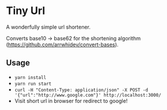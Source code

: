 # Tiny Url

A wonderfully simple url shortener.

Converts base10 -> base62 for the shortening algorithm (https://github.com/arrwhidev/convert-bases).

## Usage

 * `yarn install`
 * `yarn run start`
 * `curl -H "Content-Type: application/json" -X POST -d '{"url":"http://www.google.com"}' http://localhost:3000/`
 * Visit short url in browser for redirect to google!
